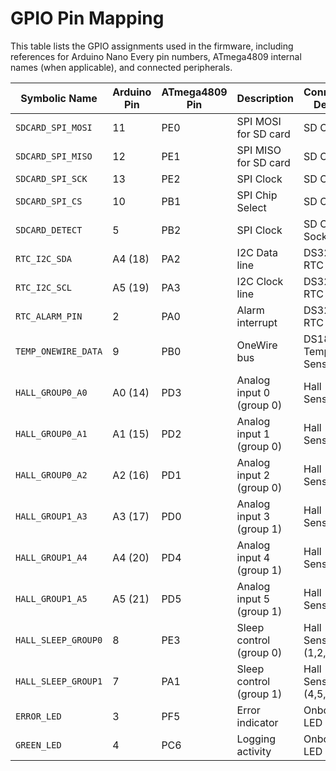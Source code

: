 # GPIO Pin Mapping

This table lists the GPIO assignments used in the firmware, including references for Arduino Nano Every pin numbers, ATmega4809 internal names (when applicable), and connected peripherals.

| Symbolic Name       | Arduino Pin | ATmega4809 Pin | Description              | Connected Device    |
| ------------------- | ----------- | -------------- | ------------------------ | ------------------- |
| `SDCARD_SPI_MOSI`   | 11          | PE0            | SPI MOSI for SD card     | SD Card             |
| `SDCARD_SPI_MISO`   | 12          | PE1            | SPI MISO for SD card     | SD Card             |
| `SDCARD_SPI_SCK`    | 13          | PE2            | SPI Clock                | SD Card             |
| `SDCARD_SPI_CS`     | 10          | PB1            | SPI Chip Select          | SD Card             |
| `SDCARD_DETECT`     | 5           | PB2            | SPI Clock                | SD Card Socket      |
| `RTC_I2C_SDA`       | A4 (18)     | PA2            | I2C Data line            | DS3231 RTC          |
| `RTC_I2C_SCL`       | A5 (19)     | PA3            | I2C Clock line           | DS3231 RTC          |
| `RTC_ALARM_PIN`     | 2           | PA0            | Alarm interrupt          | DS3231 RTC          |
| `TEMP_ONEWIRE_DATA` | 9           | PB0            | OneWire bus              | DS18B20 Temp Sensor |
| `HALL_GROUP0_A0`    | A0 (14)     | PD3            | Analog input 0 (group 0) | Hall Sensor 1       |
| `HALL_GROUP0_A1`    | A1 (15)     | PD2            | Analog input 1 (group 0) | Hall Sensor 2       |
| `HALL_GROUP0_A2`    | A2 (16)     | PD1            | Analog input 2 (group 0) | Hall Sensor 3       |
| `HALL_GROUP1_A3`    | A3 (17)     | PD0            | Analog input 3 (group 1) | Hall Sensor 4       |
| `HALL_GROUP1_A4`    | A4 (20)     | PD4            | Analog input 4 (group 1) | Hall Sensor 5       |
| `HALL_GROUP1_A5`    | A5 (21)     | PD5            | Analog input 5 (group 1) | Hall Sensor 6       |
| `HALL_SLEEP_GROUP0` | 8           | PE3            | Sleep control (group 0)  | Hall Sensor (1,2,3) |
| `HALL_SLEEP_GROUP1` | 7           | PA1            | Sleep control (group 1)  | Hall Sensor (4,5,6) |
| `ERROR_LED`         | 3           | PF5            | Error indicator          | Onboard LED         |
| `GREEN_LED`         | 4           | PC6            | Logging activity         | Onboard LED         |
